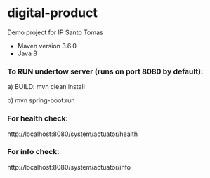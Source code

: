 # digital-product
Demo project for IP Santo Tomas

* Maven version 3.6.0
* Java 8

### To RUN undertow server (runs on port 8080 by default):

a)
BUILD: mvn clean install

b)
mvn spring-boot:run

### For health check:

http://localhost:8080/system/actuator/health

### For info check:

http://localhost:8080/system/actuator/info


